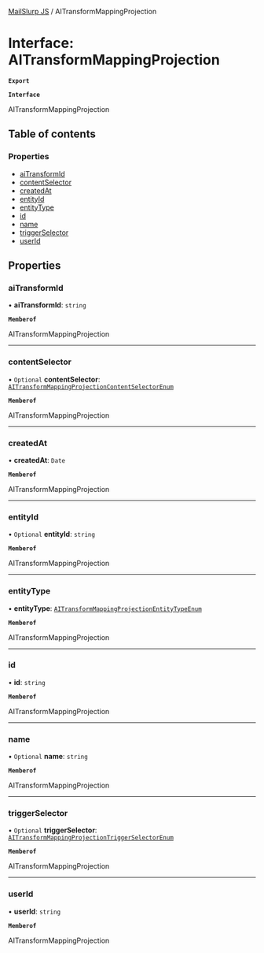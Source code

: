 [MailSlurp JS](../README.md) / AITransformMappingProjection

# Interface: AITransformMappingProjection

**`Export`**

**`Interface`**

AITransformMappingProjection

## Table of contents

### Properties

- [aiTransformId](AITransformMappingProjection.md#aitransformid)
- [contentSelector](AITransformMappingProjection.md#contentselector)
- [createdAt](AITransformMappingProjection.md#createdat)
- [entityId](AITransformMappingProjection.md#entityid)
- [entityType](AITransformMappingProjection.md#entitytype)
- [id](AITransformMappingProjection.md#id)
- [name](AITransformMappingProjection.md#name)
- [triggerSelector](AITransformMappingProjection.md#triggerselector)
- [userId](AITransformMappingProjection.md#userid)

## Properties

### aiTransformId

• **aiTransformId**: `string`

**`Memberof`**

AITransformMappingProjection

___

### contentSelector

• `Optional` **contentSelector**: [`AITransformMappingProjectionContentSelectorEnum`](../enums/AITransformMappingProjectionContentSelectorEnum.md)

**`Memberof`**

AITransformMappingProjection

___

### createdAt

• **createdAt**: `Date`

**`Memberof`**

AITransformMappingProjection

___

### entityId

• `Optional` **entityId**: `string`

**`Memberof`**

AITransformMappingProjection

___

### entityType

• **entityType**: [`AITransformMappingProjectionEntityTypeEnum`](../enums/AITransformMappingProjectionEntityTypeEnum.md)

**`Memberof`**

AITransformMappingProjection

___

### id

• **id**: `string`

**`Memberof`**

AITransformMappingProjection

___

### name

• `Optional` **name**: `string`

**`Memberof`**

AITransformMappingProjection

___

### triggerSelector

• `Optional` **triggerSelector**: [`AITransformMappingProjectionTriggerSelectorEnum`](../enums/AITransformMappingProjectionTriggerSelectorEnum.md)

**`Memberof`**

AITransformMappingProjection

___

### userId

• **userId**: `string`

**`Memberof`**

AITransformMappingProjection
